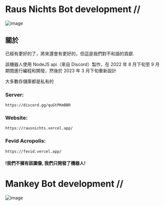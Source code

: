 # Raus Nichts Bot development //
![image](https://github.com/RausNichts/.github/assets/129894851/3539b585-3766-41d9-8d04-47be3f86920c)

## 關於
已經有更好的了，將來還會有更好的，但這是我們對不和諧的貢獻.

該機器人使用 NodeJS api（來自 Discord）製作，在 2022 年 8 月下旬至 9 月期間進行編程和開發，然後於 2023 年 3 月下旬重新設計

大多數存儲庫都是私有的

### Server:

    https://discord.gg/quGtPKmBBR

### Website:

    https://rausnichts.vercel.app/

### Fevid Acropolis:

    https://fevid.vercel.app/


#### !我們不擁有該圖像, 我們只開發了機器人!

# Mankey Bot development //

![image](https://github.com/RausNichts/.github/assets/132499310/fd0ce06a-642e-4ab8-b00d-2cd2ac1860af)

